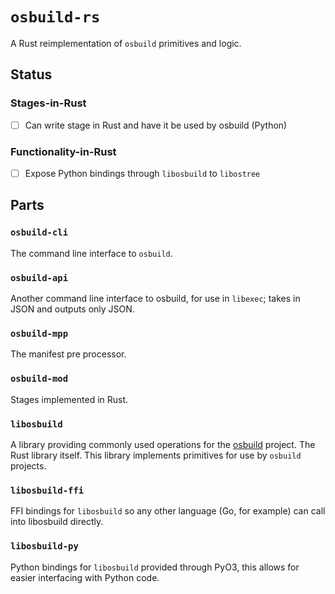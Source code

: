 # `osbuild-rs`

A Rust reimplementation of `osbuild` primitives and logic.

## Status

### Stages-in-Rust

- [ ] Can write stage in Rust and have it be used by osbuild (Python)

### Functionality-in-Rust

- [ ] Expose Python bindings through `libosbuild` to `libostree`

## Parts

### `osbuild-cli`

The command line interface to `osbuild`.

### `osbuild-api`

Another command line interface to osbuild, for use in `libexec`; takes in JSON and outputs only
JSON.

### `osbuild-mpp`

The manifest pre processor.

### `osbuild-mod`

Stages implemented in Rust.

### `libosbuild`

A library providing commonly used operations for the [osbuild](https://osbuild.org/) project.
The Rust library itself. This library implements primitives for use by `osbuild` projects.

### `libosbuild-ffi`

FFI bindings for `libosbuild` so any other language (Go, for example) can call into libosbuild
directly.

### `libosbuild-py`

Python bindings for `libosbuild` provided through PyO3, this allows for easier interfacing
with Python code.


